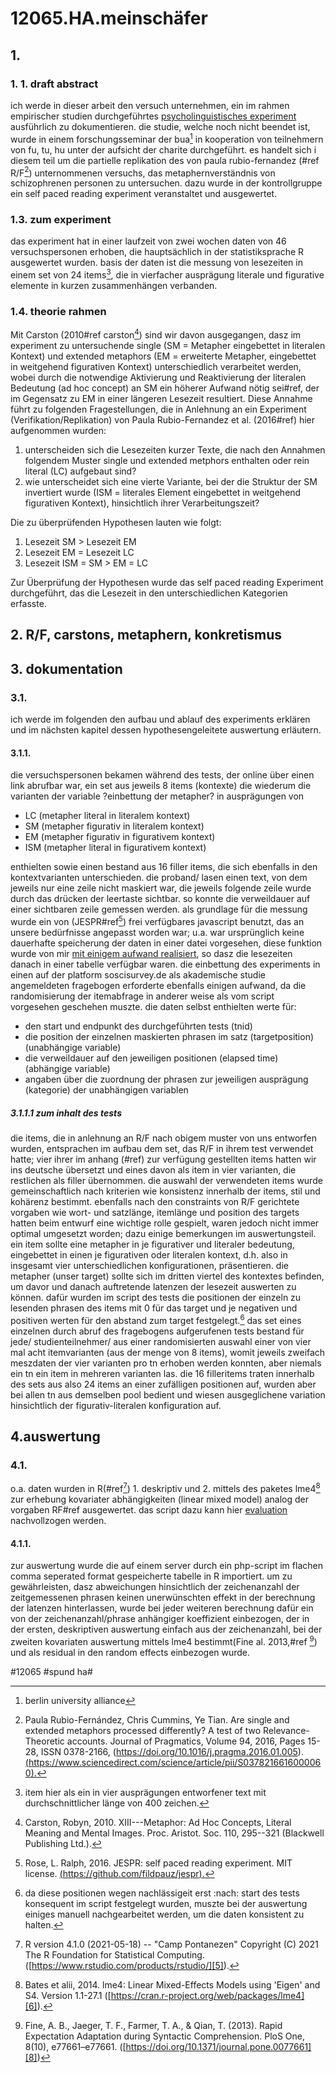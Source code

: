 # 12065.HA.meinschäfer
## 1.
### 1. 1. draft abstract
ich werde in dieser arbeit den versuch unternehmen, ein im rahmen empirischer studien durchgeführtes [psycholinguistisches experiment][1] ausführlich zu dokumentieren. die studie, welche noch nicht beendet ist, wurde in einem forschungsseminar der bua[^1] in kooperation von teilnehmern von fu, tu, hu unter der aufsicht der charite durchgeführt. es handelt sich i diesem teil um die partielle replikation des von paula rubio-fernandez (#ref R/F[^2]) unternommenen versuchs, das metaphernverständnis von schizophrenen personen zu untersuchen. dazu wurde in der kontrollgruppe ein self paced reading experiment veranstaltet und ausgewertet.
### 1.3. zum experiment
das experiment hat in einer laufzeit von zwei wochen daten von 46 versuchspersonen erhoben, die hauptsächlich in der statistiksprache R ausgewertet wurden. basis der daten ist die messung von lesezeiten in einem set von 24 items[^3], die in vierfacher ausprägung literale und figurative elemente in kurzen zusammenhängen verbanden.
### 1.4.  theorie rahmen
Mit Carston (2010#ref carston[^4]) sind wir davon ausgegangen, dasz im experiment zu untersuchende single (SM = Metapher eingebettet in literalen Kontext) und extended metaphors (EM = erweiterte Metapher, eingebettet in weitgehend figurativen Kontext) unterschiedlich verarbeitet werden, wobei durch die notwendige Aktivierung und Reaktivierung der literalen Bedeutung (ad hoc concept) an SM ein höherer Aufwand nötig sei#ref, der im Gegensatz zu EM in einer längeren Lesezeit resultiert. Diese Annahme führt zu folgenden Fragestellungen, die in Anlehnung an ein Experiment (Verifikation/Replikation) von Paula Rubio-Fernandez et al. (2016#ref) hier aufgenommen wurden:
1. unterscheiden sich die Lesezeiten kurzer Texte, die nach den Annahmen folgendem Muster single und extended metphors enthalten oder rein literal (LC) aufgebaut sind?
2. wie unterscheidet sich eine vierte Variante, bei der die Struktur der SM invertiert wurde (ISM = literales Element eingebettet in weitgehend figurativen Kontext), hinsichtlich ihrer Verarbeitungszeit?

Die zu überprüfenden Hypothesen lauten wie folgt:

1. Lesezeit SM \> Lesezeit EM
2. Lesezeit EM = Lesezeit LC
3. Lesezeit ISM = SM \> EM = LC

Zur Überprüfung der Hypothesen wurde das self paced reading Experiment durchgeführt, das die Lesezeit in den unterschiedlichen Kategorien erfasste.
## 2. R/F, carstons, metaphern, konkretismus
## 3. dokumentation
### 3.1.
ich werde im folgenden den aufbau und ablauf des experiments erklären und im nächsten kapitel dessen hypothesengeleitete auswertung erläutern.
#### 3.1.1.
die versuchspersonen bekamen während des tests, der online über einen link abrufbar war, ein set aus jeweils 8 items (kontexte) die wiederum die varianten der variable ?einbettung der metapher? in ausprägungen von 
- LC (metapher literal in literalem kontext)
- SM (metapher figurativ in literalem kontext)
- EM (metapher figurativ in figurativem kontext) 
- ISM (metapher literal in figurativem kontext)

enthielten sowie einen bestand aus 16 filler items, die sich ebenfalls in den kontextvarianten unterschieden. die proband/ lasen einen text, von dem jeweils nur eine zeile nicht maskiert war, die jeweils folgende zeile wurde durch das drücken der leertaste sichtbar. so konnte die verweildauer auf einer sichtbaren zeile gemessen werden. als grundlage für die messung wurde ein von (JESPR#ref[^5]) frei verfügbares javascript benutzt, das an unsere bedürfnisse angepasst worden war; u.a. war ursprünglich keine dauerhafte speicherung der daten in einer datei vorgesehen, diese funktion wurde von mir [mit einigem aufwand realisiert][4], so dasz die lesezeiten danach in einer tabelle verfügbar waren. die einbettung des experiments in einen auf der platform soscisurvey.de als akademische studie angemeldeten fragebogen erforderte ebenfalls einigen aufwand, da die randomisierung der itemabfrage in anderer weise als vom script vorgesehen geschehen muszte. die daten selbst enthielten werte für:
- den start und endpunkt des durchgeführten tests (tnid)
- die position der einzelnen maskierten phrasen im satz (targetposition) (unabhängige variable)
- die verweildauer auf den jeweiligen positionen (elapsed time) (abhängige variable)
- angaben über die zuordnung der phrasen zur jeweiligen ausprägung (kategorie) der unabhängigen variablen 

##### 3.1.1.1 zum inhalt des tests
die items, die in anlehnung an R/F nach obigem muster von uns entworfen wurden, entsprachen im aufbau dem set, das R/F in ihrem test verwendet hatte; vier ihrer im anhang (#ref) zur verfügung gestellten items hatten wir ins deutsche übersetzt und eines davon als item in vier varianten, die restlichen als filler übernommen. die auswahl der verwendeten items wurde gemeinschaftlich nach kriterien wie konsistenz innerhalb der items, stil und kohärenz bestimmt. ebenfalls nach den constraints von R/F gerichtete vorgaben wie wort- und satzlänge, itemlänge und position des targets hatten beim entwurf eine wichtige rolle gespielt, waren jedoch nicht immer optimal umgesetzt worden; dazu einige bemerkungen im auswertungsteil.
ein item sollte eine metapher in je figurativer und literaler bedeutung, eingebettet in einen je figurativen oder literalen kontext, d.h. also in insgesamt vier unterschiedlichen konfigurationen, präsentieren. die metapher (unser target) sollte sich im dritten viertel des kontextes befinden, um davor und danach auftretende latenzen der lesezeit auswerten zu können. dafür wurden im script des tests die positionen der einzeln zu lesenden phrasen des items mit 0 für das target und je negativen und positiven werten für den abstand zum target festgelegt.[^6]
das set eines einzelnen durch abruf des fragebogens aufgerufenen tests bestand für jede/ studienteilnehmer/ aus einer randomisierten auswahl einer von vier mal acht itemvarianten (aus der menge von 8 items), womit jeweils zweifach meszdaten der vier varianten pro tn erhoben werden konnten, aber niemals ein tn ein item in mehreren varianten las. die 16 filleritems traten innerhalb des sets aus also 24 items an einer zufälligen positionen auf, wurden aber bei allen tn aus demselben pool bedient und wiesen ausgeglichene variation hinsichtlich der figurativ-literalen konfiguration auf.   

## 4.auswertung
### 4.1.
o.a. daten wurden in R(#ref[^7]) 1. deskriptiv und 2. mittels des paketes lme4[^8] zur erhebung kovariater abhängigkeiten (linear mixed model) analog der vorgaben RF#ref ausgewertet. das script dazu kann hier [evaluation][7] nachvollzogen werden.
#### 4.1.1.
zur auswertung wurde die auf einem server durch ein php-script im flachen comma seperated format gespeicherte tabelle in R importiert. um zu gewährleisten, dasz abweichungen hinsichtlich der zeichenanzahl der zeitgemessenen phrasen keinen unerwünschten effekt in der berechnung der latenzen hinterlassen, wurde bei jeder weiteren berechnung dafür ein von der zeichenanzahl/phrase anhängiger koeffizient einbezogen, der in der ersten, deskriptiven auswertung einfach aus der zeichenanzahl, bei der zweiten kovariaten auswertung mittels lme4 bestimmt(Fine al. 2013,#ref [^9]) und als residual in den random effects einbezogen wurde. 

[^1]:	berlin university alliance

[^2]:	Paula Rubio-Fernández, Chris Cummins, Ye Tian. Are single and extended metaphors processed differently? A test of two Relevance-Theoretic accounts. Journal of Pragmatics, Volume 94, 2016, Pages 15-28, ISSN 0378-2166, (https://doi.org/10.1016/j.pragma.2016.01.005). [(https://www.sciencedirect.com/science/article/pii/S0378216616000060).][2]

[^3]:	item hier als ein in vier ausprägungen entworfener text mit durchschnittlicher länge von 400 zeichen.

[^4]:	Carston, Robyn, 2010. XIII---Metaphor: Ad Hoc Concepts, Literal Meaning and Mental Images. Proc. Aristot. Soc. 110, 295--321 (Blackwell Publishing Ltd.).

[^5]:	Rose, L. Ralph, 2016. JESPR: self paced reading experiment. MIT license. [(https://github.com/fildpauz/jespr).][3]

[^6]:	da diese positionen wegen nachlässigeit erst :nach: start des tests konsequent im script festgelegt wurden, muszte bei der auswertung einiges manuell nachgearbeitet werden, um die daten konsistent zu halten.

[^7]:	R version 4.1.0 (2021-05-18) -- "Camp Pontanezen" Copyright (C) 2021 The R Foundation for Statistical Computing. ([https://www.rstudio.com/products/rstudio/][5]).

[^8]:	Bates et alii, 2014. lme4: Linear Mixed-Effects Models using 'Eigen' and S4. Version 1.1-27.1 ([https://cran.r-project.org/web/packages/lme4][6]).

[^9]:	Fine, A. B., Jaeger, T. F., Farmer, T. A., & Qian, T. (2013). Rapid Expectation Adaptation during Syntactic Comprehension. PloS One, 8(10), e77661–e77661. ([https://doi.org/10.1371/journal.pone.0077661][8])

[1]:	https://github.com/esteeschwarz/essais/docs/hux2021
[2]:	https://www.sciencedirect.com/science/article/pii/S0378216616000060
[3]:	https://github.com/fildpauz/jespr
[4]:	https://github.com/esteeschwarz/essais/tree/main/docs/hux2021/experiment/JESPR_original%26modified
[5]:	https://www.rstudio.com/products/rstudio/
[6]:	https://cran.r-project.org/web/packages/lme4
[7]:	https://github.com/esteeschwarz/essais/tree/main/docs/hux2021/evaluation
[8]:	https://doi.org/10.1371/journal.pone.0077661

#12065 #spund ha#